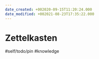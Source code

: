 ```yaml
---
date_created: +002020-09-15T11:20:24.000
date_modified: +002021-08-23T17:35:22.000
---
```


# Zettelkasten

#self/todo/pin #knowledge
